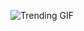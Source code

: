 
<!-- GIF_SECTION -->
![Trending GIF](https://media4.giphy.com/media/v1.Y2lkPThiYjIxNzcycGV5M2F0dnQ5ZHViODZ0dXJ4bnJta3ppeG1zMnd4aTZnYmw1OWh6OSZlcD12MV9naWZzX3NlYXJjaCZjdD1n/3ohs7WnQtnXbXOOrO8/giphy.gif)
<!-- END_GIF_SECTION -->
